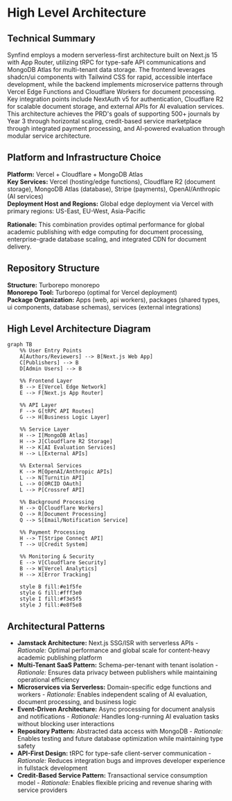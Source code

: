 # High Level Architecture

## Technical Summary

Synfind employs a modern serverless-first architecture built on Next.js 15 with App Router, utilizing tRPC for type-safe API communications and MongoDB Atlas for multi-tenant data storage. The frontend leverages shadcn/ui components with Tailwind CSS for rapid, accessible interface development, while the backend implements microservice patterns through Vercel Edge Functions and Cloudflare Workers for document processing. Key integration points include NextAuth v5 for authentication, Cloudflare R2 for scalable document storage, and external APIs for AI evaluation services. This architecture achieves the PRD's goals of supporting 500+ journals by Year 3 through horizontal scaling, credit-based service marketplace through integrated payment processing, and AI-powered evaluation through modular service architecture.

## Platform and Infrastructure Choice

**Platform:** Vercel + Cloudflare + MongoDB Atlas  
**Key Services:** Vercel (hosting/edge functions), Cloudflare R2 (document storage), MongoDB Atlas (database), Stripe (payments), OpenAI/Anthropic (AI services)  
**Deployment Host and Regions:** Global edge deployment via Vercel with primary regions: US-East, EU-West, Asia-Pacific

**Rationale:** This combination provides optimal performance for global academic publishing with edge computing for document processing, enterprise-grade database scaling, and integrated CDN for document delivery.

## Repository Structure

**Structure:** Turborepo monorepo  
**Monorepo Tool:** Turborepo (optimal for Vercel deployment)  
**Package Organization:** Apps (web, api workers), packages (shared types, ui components, database schemas), services (external integrations)

## High Level Architecture Diagram

```mermaid
graph TB
    %% User Entry Points
    A[Authors/Reviewers] --> B[Next.js Web App]
    C[Publishers] --> B
    D[Admin Users] --> B
    
    %% Frontend Layer
    B --> E[Vercel Edge Network]
    E --> F[Next.js App Router]
    
    %% API Layer
    F --> G[tRPC API Routes]
    G --> H[Business Logic Layer]
    
    %% Service Layer
    H --> I[MongoDB Atlas]
    H --> J[Cloudflare R2 Storage]
    H --> K[AI Evaluation Services]
    H --> L[External APIs]
    
    %% External Services
    K --> M[OpenAI/Anthropic APIs]
    L --> N[Turnitin API]
    L --> O[ORCID OAuth]
    L --> P[Crossref API]
    
    %% Background Processing
    H --> Q[Cloudflare Workers]
    Q --> R[Document Processing]
    Q --> S[Email/Notification Service]
    
    %% Payment Processing
    H --> T[Stripe Connect API]
    T --> U[Credit System]
    
    %% Monitoring & Security
    E --> V[Cloudflare Security]
    B --> W[Vercel Analytics]
    H --> X[Error Tracking]
    
    style B fill:#e1f5fe
    style G fill:#fff3e0
    style I fill:#f3e5f5
    style J fill:#e8f5e8
```

## Architectural Patterns

- **Jamstack Architecture:** Next.js SSG/ISR with serverless APIs - _Rationale:_ Optimal performance and global scale for content-heavy academic publishing platform
- **Multi-Tenant SaaS Pattern:** Schema-per-tenant with tenant isolation - _Rationale:_ Ensures data privacy between publishers while maintaining operational efficiency
- **Microservices via Serverless:** Domain-specific edge functions and workers - _Rationale:_ Enables independent scaling of AI evaluation, document processing, and business logic
- **Event-Driven Architecture:** Async processing for document analysis and notifications - _Rationale:_ Handles long-running AI evaluation tasks without blocking user interactions
- **Repository Pattern:** Abstracted data access with MongoDB - _Rationale:_ Enables testing and future database optimization while maintaining type safety
- **API-First Design:** tRPC for type-safe client-server communication - _Rationale:_ Reduces integration bugs and improves developer experience in fullstack development
- **Credit-Based Service Pattern:** Transactional service consumption model - _Rationale:_ Enables flexible pricing and revenue sharing with service providers

